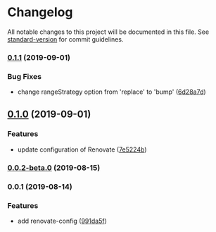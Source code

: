 # Changelog

All notable changes to this project will be documented in this file. See [standard-version](https://github.com/conventional-changelog/standard-version) for commit guidelines.

### [0.1.1](https://github.com/hi85gh/renovate-config/compare/v0.1.0...v0.1.1) (2019-09-01)


### Bug Fixes

* change rangeStrategy option from 'replace' to 'bump' ([6d28a7d](https://github.com/hi85gh/renovate-config/commit/6d28a7d))

## [0.1.0](https://github.com/hi85gh/renovate-config/compare/v0.0.2-beta.0...v0.1.0) (2019-09-01)


### Features

* update configuration of Renovate ([7e5224b](https://github.com/hi85gh/renovate-config/commit/7e5224b))

### [0.0.2-beta.0](https://github.com/hi85gh/renovate-config/compare/v0.0.1...v0.0.2-beta.0) (2019-08-15)

### 0.0.1 (2019-08-14)


### Features

* add renovate-config ([991da5f](https://github.com/hi85gh/renovate-config/commit/991da5f))
